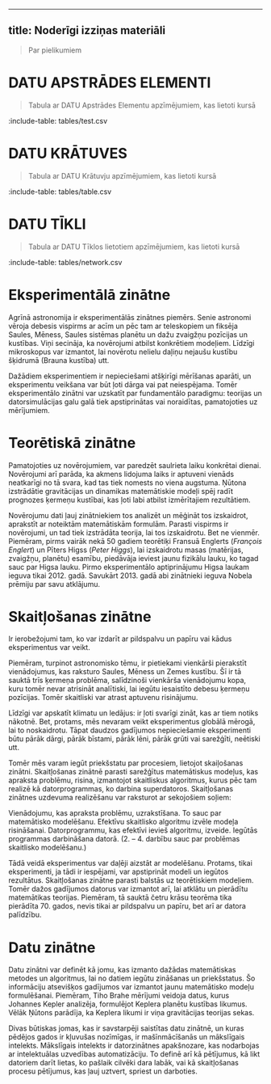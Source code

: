
---
title: Noderīgi izziņas materiāli
---




<!--
```````columns
left:
```card diamond.svg {title: "Card Title", imageHeight: 120, imageBackground: "linear-gradient(to right, rgb(29 41 41), rgb(145, 152, 229))"}
Markdown content goes here

:include-file: snippets/file-name.js 
```

middle:
```card small-book.png {title: "Book", imageHeight: 120}
Markdown content of the card goes here
* item one
* item two
* item three
```

right:
`````card star.svg {title: "API for the Win", imageHeight: 120, imageBackground: "linear-gradient(to right, rgb(154 128 145 / 0%), rgb(255 206 206))"}
Easy to use API
```api-parameters
firstName, String, description with *markdown* support
score, Integer, another description line with *markdown* support
```
`````
````````
-->


<!--
```columns
left: 
### Pros {style: "api"}
* Item One

middle: 
### Undecided {style: "api"}
* Item Two
* Item Three

right:
### Cons {style: "api"}
* Item Four
```
--> 


> Par pielikumiem

# DATU APSTRĀDES ELEMENTI 

> Tabula ar DATU Apstrādes Elementu apzīmējumiem, kas lietoti kursā

:include-table: tables/test.csv 

# DATU KRĀTUVES 

> Tabula ar DATU Krātuvju apzīmējumiem, kas lietoti kursā

:include-table: tables/table.csv 

# DATU TĪKLI 

> Tabula ar DATU Tīklos lietotiem apzīmējumiem, kas lietoti kursā

:include-table: tables/network.csv 

# Eksperimentālā zinātne  
<!-- [Atpakaļ](studijas/ned-1#1-8-k-hpc-ietekm-pasauli) -->

Agrīnā astronomija ir eksperimentālās zinātnes piemērs. Senie astronomi vēroja debesis vispirms ar acīm un pēc tam ar teleskopiem un fiksēja Saules, Mēness, Saules sistēmas planētu un dažu zvaigžņu pozīcijas un kustības. Viņi secināja, ka novērojumi atbilst konkrētiem modeļiem. Līdzīgi mikroskopus var izmantot, lai novērotu nelielu daļiņu nejaušu kustību šķidrumā (Brauna kustība) utt.

Dažādiem eksperimentiem ir nepieciešami atšķirīgi mērīšanas aparāti, un eksperimentu veikšana var būt ļoti dārga vai pat neiespējama. Tomēr eksperimentālo zinātni var uzskatīt par fundamentālo paradigmu: teorijas un datorsimulācijas galu galā tiek apstiprinātas vai noraidītas, pamatojoties uz mērījumiem.

# Teorētiskā zinātne
<!-- [Atpakaļ](studijas/ned-1#1-8-k-hpc-ietekm-pasauli) -->

Pamatojoties uz novērojumiem, var paredzēt saulrieta laiku konkrētai dienai. Novērojumi arī parāda, ka akmens lidojuma laiks ir aptuveni vienāds 
neatkarīgi no tā svara, kad tas tiek nomests no viena augstuma. Ņūtona izstrādātie gravitācijas un dinamikas matemātiskie modeļi spēj radīt 
prognozes ķermeņu kustībai, kas ļoti labi atbilst izmērītajiem rezultātiem.

Novērojumu dati ļauj zinātniekiem tos analizēt un mēģināt tos izskaidrot, aprakstīt ar noteiktām matemātiskām formulām. Parasti vispirms ir 
novērojumi, un tad tiek izstrādāta teorija, lai tos izskaidrotu. Bet ne vienmēr. Piemēram, pirms vairāk nekā 50 gadiem teorētiķi 
Fransuā Englerts (*François Englert*) un Pīters Higss (*Peter Higgs*), lai izskaidrotu masas (matērijas, zvaigžņu, planētu) esamību, 
piedāvāja ieviest jaunu fizikālu lauku, ko tagad sauc par Higsa lauku. 
Pirmo eksperimentālo aptiprinājumu Higsa laukam ieguva tikai 2012. gadā. Savukārt 2013. gadā abi zinātnieki ieguva Nobela prēmiju par savu atklājumu.

# Skaitļošanas zinātne

<!-- [Atpakaļ](studijas/ned-1#1-8-k-hpc-ietekm-pasauli) -->

Ir ierobežojumi tam, ko var izdarīt ar pildspalvu un papīru vai kādus eksperimentus var veikt.

Piemēram, turpinot astronomisko tēmu, ir pietiekami vienkārši pierakstīt vienādojumus, kas raksturo Saules, Mēness un Zemes kustību. Šī ir tā sauktā trīs ķermeņa problēma, salīdzinoši vienkārša vienādojumu kopa, kuru tomēr nevar atrisināt analītiski, lai iegūtu iesaistīto debesu ķermeņu pozīcijas. Tomēr skaitliski var atrast aptuvenu risinājumu.

Līdzīgi var apskatīt klimatu un ledājus: ir ļoti svarīgi zināt, kas ar tiem notiks nākotnē. Bet, protams, mēs nevaram veikt eksperimentus globālā mērogā, lai to noskaidrotu. Tāpat daudzos gadījumos nepieciešamie eksperimenti būtu pārāk dārgi, pārāk bīstami, pārāk lēni, pārāk grūti vai sarežģīti, neētiski utt.

Tomēr mēs varam iegūt priekšstatu par procesiem, lietojot skaiļošanas zinātni. Skaitļošanas zinātnē parasti sarežģītus matemātiskus modeļus, kas apraksta problēmu, risina, izmantojot skaitliskus algoritmus, kurus pēc tam realizē kā datorprogrammas, ko darbina superdatoros. Skaitļošanas zinātnes uzdevuma realizēšanu var raksturot ar sekojošiem soļiem:

Vienādojumu, kas apraksta problēmu, uzrakstīšana. To sauc par matemātisko modelēšanu.
Efektīvu skaitlisko algoritmu izvēle modeļa risināšanai.
Datorprogrammu, kas efektīvi ievieš algoritmu, izveide.
Iegūtās programmas darbināšana datorā.
(2. – 4. darbību sauc par problēmas skaitlisko modelēšanu.)

Tādā veidā eksperimentus var daļēji aizstāt ar modelēšanu. Protams, tikai eksperimenti, ja tādi ir iespējami, var apstiprināt modeli un iegūtos rezultātus. Skaitļošanas zinātne parasti balstās uz teorētiskiem modeļiem. Tomēr dažos gadījumos datorus var izmantot arī, lai atklātu un pierādītu matemātikas teorijas. Piemēram, tā sauktā četru krāsu teorēma tika pierādīta 70. gados, nevis tikai ar pildspalvu un papīru, bet arī ar datora palīdzību.

# Datu zinātne

<!-- [Atpakaļ](studijas/ned-1#1-8-k-hpc-ietekm-pasauli) -->

Datu zinātni var definēt kā jomu, kas izmanto dažādas matemātiskas metodes un algoritmus, lai no datiem iegūtu zināšanas un priekšstatus. Šo informāciju atsevišķos gadījumos var izmantot jaunu matemātisko modeļu formulēšanai. Piemēram, Tiho Brahe mērījumi veidoja datus, kurus Johannes Kepler analizēja, formulējot Keplera planētu kustības likumus. Vēlāk Ņūtons parādīja, ka Keplera likumi ir viņa gravitācijas teorijas sekas.

Divas būtiskas jomas, kas ir savstarpēji saistītas datu zinātnē, un kuras pēdējos gados ir kļuvušas nozīmīgas, ir mašīnmācīšanās un mākslīgais intelekts. Mākslīgais intelekts ir datorzinātnes apakšnozare, kas nodarbojas ar intelektuālas uzvedības automatizāciju. To definē arī kā pētījumus, kā likt datoriem darīt lietas, ko pašlaik cilvēki dara labāk, vai kā skaitļošanas procesu pētījumus, kas ļauj uztvert, spriest un darboties.
